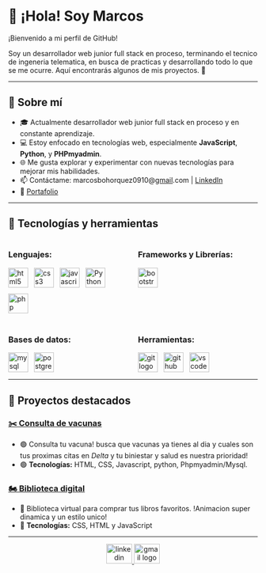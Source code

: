 # 👋 ¡Hola! Soy Marcos

¡Bienvenido a mi perfil de GitHub! 

Soy un desarrollador web junior full stack en proceso, terminando el tecnico de ingeneria telematica, en busca de practicas y desarrollando todo lo que se me ocurre. Aquí encontrarás algunos de mis proyectos. 🚀

---

## 💼 Sobre mí
- 🎓 Actualmente desarrollador web junior full stack en proceso y en constante aprendizaje.
- 💻 Estoy enfocado en tecnologías web, especialmente **JavaScript**, **Python**, y **PHPmyadmin**.
- 🌐 Me gusta explorar y experimentar con nuevas tecnologías para mejorar mis habilidades.
- 📫 Contáctame: marcosbohorquez0910@[gmail](mailto:marcosbohorquez0910@gmail.com).com | [LinkedIn](www.linkedin.com/in/Marcos-Bohórquez-513b71338)
- 📁 [Portafolio](https://portafolio-marcos-bohorquez.netlify.app/)

---

## 🔧 Tecnologías y herramientas

<div style="display: grid; grid-template-columns: repeat(2, 1fr); gap: 20px;">

  <div>
    <h3>Lenguajes:</h3>
    <div align="left" style="display: flex; flex-wrap: wrap; gap: 12px;">
      <img src="https://cdn.jsdelivr.net/gh/devicons/devicon/icons/html5/html5-original.svg" height="40" alt="html5 logo" />
      <img src="https://cdn.jsdelivr.net/gh/devicons/devicon/icons/css3/css3-original.svg" height="40" alt="css3 logo" />
      <img src="https://cdn.jsdelivr.net/gh/devicons/devicon/icons/javascript/javascript-original.svg" height="40" alt="javascript logo" />
      <img src="https://cdn.jsdelivr.net/gh/devicons/devicon/icons/python/python-original.svg" height="40" alt="Python logo" />
      <img src="https://cdn.jsdelivr.net/gh/devicons/devicon/icons/php/php-original.svg" height="40" alt="php logo" />
    </div>
  </div>

  <div>
    <h3>Frameworks y Librerías:</h3>
    <div align="left" style="display: flex; flex-wrap: wrap; gap: 12px;">
      <img src="https://cdn.jsdelivr.net/gh/devicons/devicon/icons/bootstrap/bootstrap-original.svg" height="40" alt="bootstrap logo" />
    </div>
  </div>

  <div>
    <h3>Bases de datos:</h3>
    <div align="left" style="display: flex; flex-wrap: wrap; gap: 12px;">
      <img src="https://cdn.jsdelivr.net/gh/devicons/devicon/icons/mysql/mysql-original.svg" height="40" alt="mysql logo" />
      <img src="https://cdn.jsdelivr.net/gh/devicons/devicon/icons/postgresql/postgresql-original.svg" height="40" alt="postgresql logo" />
    </div>
  </div>

  <div>
    <h3>Herramientas:</h3>
    <div align="left" style="display: flex; flex-wrap: wrap; gap: 12px;">
      <img src="https://cdn.jsdelivr.net/gh/devicons/devicon/icons/git/git-original.svg" height="40" alt="git logo" />
      <img src="https://cdn.jsdelivr.net/gh/devicons/devicon/icons/github/github-original.svg" height="40" alt="github logo" />
      <img src="https://cdn.jsdelivr.net/gh/devicons/devicon/icons/vscode/vscode-original.svg" height="40" alt="vscode logo" />
    </div>
  </div>

</div>

---

## 📌 Proyectos destacados
### [✂️ Consulta de vacunas](https://consulta-de-vacunas.netlify.app)
- 🟢 Consulta tu vacuna! busca que vacunas ya tienes al dia y cuales son tus proximas citas en *Delta* y tu  biniestar y salud es nuestra prioridad!
- 🟢 **Tecnologías:** HTML, CSS, Javascript, python, Phpmyadmin/Mysql.

### [🏍 Biblioteca digital](https://ithanslee.github.io/Biblioteca-digital)
- 🔴 Biblioteca virtual para comprar tus libros favoritos. !Animacion super dinamica y un estilo unico!
- 🔴 **Tecnologías:** CSS, HTML y JavaScript

---

<div align="center">
  <a href="www.linkedin.com/in/Marcos-Bohórquez-513b71338" target="_blank">
    <img src="https://raw.githubusercontent.com/maurodesouza/profile-readme-generator/master/src/assets/icons/social/linkedin/default.svg" width="52" height="40" alt="linkedin logo"  />
  </a>
  <a href="www.marcosbohorquez0910@gmail.com" target="_blank">
    <img src="https://raw.githubusercontent.com/maurodesouza/profile-readme-generator/master/src/assets/icons/social/gmail/default.svg" width="52" height="40" alt="gmail logo"  />
  </a>
</div>

